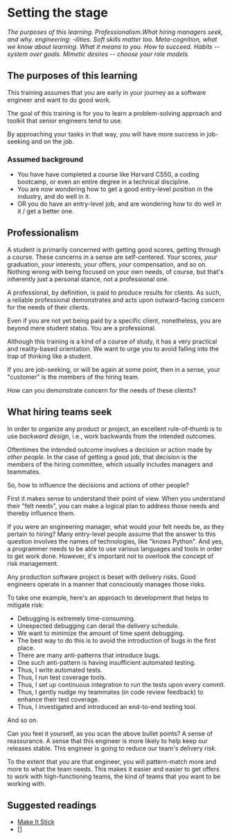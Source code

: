 # Setting the stage

_The purposes of this learning. Professionalism.What hiring managers seek, and why. engineering: -ilities. Soft skills matter too. Meta-cognition, what we know about learning. What it means to you. How to succeed. Habits -- system over goals. Mimetic desires -- choose your role models._

## The purposes of this learning

This training assumes that you are early in your journey as a software engineer and want to do good work.

The goal of this training is for you to learn a problem-solving approach and toolkit that senior engineers tend to use.

By approaching your tasks in that way, you will have more success in job-seeking and on the job.

### Assumed background

* You have have completed a course like Harvard CS50, a coding bootcamp, or even an entire degree in a technical discipline. 
* You are now wondering how to get a good entry-level position in the industry, and do well in it.
* OR you do have an entry-level job, and are wondering how to do well in it / get a better one.

## Professionalism

A student is primarily concerned with getting good scores, getting through a course. These concerns in a sense are self-centered. _Your_ scores, _your_ graduation, _your_ interests, _your_ offers, _your_ compensation, and so on. Nothing wrong with being focused on your own needs, of course, but that's inherently just a personal stance, not a professional one.

A professional, by definition, is paid to produce results for clients. As such, a reliable professional demonstrates and acts upon outward-facing concern for the needs of their clients.

Even if you are not yet being paid by a specific client, nonetheless, you are beyond mere student status.  You are a professional.

Although this training is a kind of a course of study, it has a very practical and reality-based orientation. We want to urge you to avoid falling into the trap of thinking like a student.

If you are job-seeking, or will be again at some point, then in a sense, your "customer" is the members of the hiring team.

How can you demonstrate concern for the needs of these clients?

## What hiring teams seek

In order to organize any product or project, an excellent rule-of-thumb is to use _backward design_, i.e., work backwards from the intended outcomes.

Oftentimes the intended outcome involves a decision or action made by _other people_. In the case of getting a good job, that decision is the members of the hiring committee, which usually includes managers and teammates.

So, how to influence the decisions and actions of other people?

First it makes sense to understand their point of view. When you understand their "felt needs", you can make a logical plan to address those needs and thereby influence them.

If you were an engineering manager, what would your felt needs be, as they pertain to hiring? Many entry-level people assume that the answer to this question involves the names of technologies, like "knows Python". And yes, a programmer needs to be able to use various languages and tools in order to get work done. However, it's important not to overlook the concept of risk management. 

Any production software project is beset with delivery risks. Good engineers operate in a manner that consciously manages those risks.

To take one example, here's an approach to development that helps to mitigate risk:

* Debugging is extremely time-consuming.
* Unexpected debugging can derail the delivery schedule.
* We want to minimize the amount of time spent debugging.
* The best way to do this is to avoid the introduction of bugs in the first place.
* There are many anti-patterns that introduce bugs.
* One such anti-pattern is having insufficient automated testing.
* Thus, I write automated tests.
* Thus, I run test coverage tools.
* Thus, I set up continuous integration to run the tests upon every commit.
* Thus, I gently nudge my teammates (in code review feedback) to enhance their test coverage.
* Thus, I investigated and introduced an end-to-end testing tool.

And so on.

Can you feel it yourself, as you scan the above bullet points? A sense of reassurance. A sense that this engineer is more likely to help keep our releases stable. This engineer is going to reduce our team's delivery risk.

To the extent that _you_ are that engineer, you will pattern-match more and more to what the team needs. This makes it easier and easier to get offers to work with high-functioning teams, the kind of teams that you want to be working with.


## Suggested readings

* [Make It Stick](https://www.amazon.com/Make-Stick-Science-Successful-Learning/dp/0674729013)
* []

